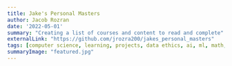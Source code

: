 ```yaml
---
title: Jake's Personal Masters
author: Jacob Rozran
date: '2022-05-01'
summary: "Creating a list of courses and content to read and complete"
externalLink: "https://github.com/jrozra200/jakes_personal_masters"
tags: [computer science, learning, projects, data ethics, ai, ml, math, stats, finance]
summaryImage: "featured.jpg"
---
```

